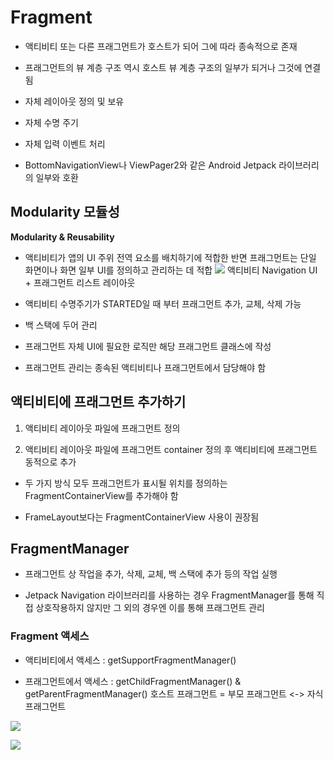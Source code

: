 # Fragment

- 액티비티 또는 다른 프래그먼트가 호스트가 되어 그에 따라 종속적으로 존재

- 프래그먼트의 뷰 계층 구조 역시 호스트 뷰 계층 구조의 일부가 되거나 그것에 연결됨

- 자체 레이아웃 정의 및 보유

- 자체 수명 주기

- 자체 입력 이벤트 처리

- BottomNavigationView나 ViewPager2와 같은 Android Jetpack 라이브러리의 일부와 호환



## Modularity 모듈성

**Modularity & Reusability**

- 액티비티가 앱의 UI 주위 전역 요소를 배치하기에 적합한 반면 프래그먼트는 단일 화면이나 화면 일부 UI를 정의하고 관리하는 데 적합
  ![](C:\Users\sejig\AppData\Roaming\marktext\images\2022-01-10-18-37-49-image.png)
  액티비티 Navigation UI + 프래그먼트 리스트 레이아웃

- 액티비티 수명주기가 STARTED일 때 부터 프래그먼트 추가, 교체, 삭제 가능

- 백 스택에 두어 관리 

- 프래그먼트 자체 UI에 필요한 로직만 해당 프래그먼트 클래스에 작성

- 프래그먼트 관리는 종속된 액티비티나 프래그먼트에서 담당해야 함

## 액티비티에 프래그먼트 추가하기

1. 액티비티 레이아웃 파일에 프래그먼트 정의

2. 액티비티 레이아웃 파일에 프래그먼트 container 정의 후 액티비티에 프래그먼트 동적으로 추가
- 두 가지 방식 모두 프래그먼트가 표시될 위치를 정의하는 FragmentContainerView를 추가해야 함

- FrameLayout보다는 FragmentContainerView 사용이 권장됨



## FragmentManager

- 프래그먼트 상 작업을 추가, 삭제, 교체, 백 스택에 추가 등의 작업 실행

- Jetpack Navigation 라이브러리를 사용하는 경우 FragmentManager를 통해 직접 상호작용하지 않지만 그 외의 경우엔 이를 통해 프래그먼트 관리

### Fragment 액세스

- 액티비티에서 액세스 : getSupportFragmentManager()

- 프래그먼트에서 액세스 : getChildFragmentManager() & getParentFragmentManager()
  호스트 프래그먼트 = 부모 프래그먼트 <-> 자식 프래그먼트

![](C:\Users\sejig\AppData\Roaming\marktext\images\2022-01-10-18-57-10-image.png)

![](C:\Users\sejig\AppData\Roaming\marktext\images\2022-01-10-19-50-51-image.png)
